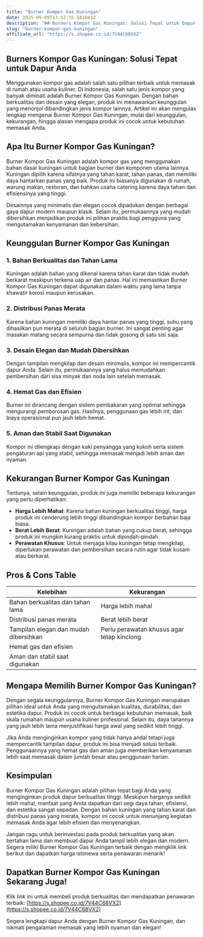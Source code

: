 ```yaml
---
title: "Burner Kompor Gas Kuningan"
date: 2025-09-09T13:52:55.581043Z
description: "## Burners Kompor Gas Kuningan: Solusi Tepat untuk Dapur Anda..."
slug: "burner-kompor-gas-kuningan"
affiliate_url: "https://s.shopee.co.id/7V44C68VX2"
---
```

## Burners Kompor Gas Kuningan: Solusi Tepat untuk Dapur Anda

Menggunakan kompor gas adalah salah satu pilihan terbaik untuk memasak di rumah atau usaha kuliner. Di Indonesia, salah satu jenis kompor yang banyak diminati adalah Burner Kompor Gas Kuningan. Dengan bahan berkualitas dan desain yang elegan, produk ini menawarkan keunggulan yang menonjol dibandingkan jenis kompor lainnya. Artikel ini akan mengulas lengkap mengenai Burner Kompor Gas Kuningan, mulai dari keunggulan, kekurangan, hingga alasan mengapa produk ini cocok untuk kebutuhan memasak Anda.

## Apa Itu Burner Kompor Gas Kuningan?

Burner Kompor Gas Kuningan adalah kompor gas yang menggunakan bahan dasar kuningan untuk bagian burner dan komponen utama lainnya. Kuningan dipilih karena sifatnya yang tahan karat, tahan panas, dan memiliki daya hantarkan panas yang baik. Produk ini biasanya digunakan di rumah, warung makan, restoran, dan bahkan usaha catering karena daya tahan dan efisiensinya yang tinggi.

Desainnya yang minimalis dan elegan cocok dipadukan dengan berbagai gaya dapur modern maupun klasik. Selain itu, permukaannya yang mudah dibersihkan menjadikan produk ini pilihan praktis bagi pengguna yang mengutamakan kenyamanan dan kebersihan.

## Keunggulan Burner Kompor Gas Kuningan

### 1. Bahan Berkualitas dan Tahan Lama

Kuningan adalah bahan yang dikenal karena tahan karat dan tidak mudah berkarat meskipun terkena uap air dan panas. Hal ini memastikan Burner Kompor Gas Kuningan dapat digunakan dalam waktu yang lama tanpa khawatir korosi maupun kerusakan.

### 2. Distribusi Panas Merata

Karena bahan kuningan memiliki daya hantar panas yang tinggi, suhu yang dihasilkan pun merata di seluruh bagian burner. Ini sangat penting agar masakan matang secara sempurna dan tidak gosong di satu sisi saja.

### 3. Desain Elegan dan Mudah Dibersihkan

Dengan tampilan mengkilap dan desain minimalis, kompor ini mempercantik dapur Anda. Selain itu, permukaannya yang halus memudahkan pembersihan dari sisa minyak dan noda lain setelah memasak.

### 4. Hemat Gas dan Efisien

Burner ini dirancang dengan sistem pembakaran yang optimal sehingga mengurangi pemborosan gas. Hasilnya, penggunaan gas lebih irit, dan biaya operasional pun jauh lebih hemat.

### 5. Aman dan Stabil Saat Digunakan

Kompor ini dilengkapi dengan kaki penyangga yang kokoh serta sistem pengaturan api yang stabil, sehingga memasak menjadi lebih aman dan nyaman.

## Kekurangan Burner Kompor Gas Kuningan

Tentunya, selain keunggulan, produk ini juga memiliki beberapa kekurangan yang perlu diperhatikan:

- **Harga Lebih Mahal**: Karena bahan kuningan berkualitas tinggi, harga produk ini cenderung lebih tinggi dibandingkan kompor berbahan baja biasa.
- **Berat Lebih Berat**: Kuningan adalah bahan yang cukup berat, sehingga produk ini mungkin kurang praktis untuk dipindah-pindah.
- **Perawatan Khusus**: Untuk menjaga kilau kuningan tetap mengkilap, diperlukan perawatan dan pembersihan secara rutin agar tidak kusam atau berkarat.

## Pros & Cons Table

| Kelebihan                               | Kekurangan                                    |
|-----------------------------------------|----------------------------------------------|
| Bahan berkualitas dan tahan lama      | Harga lebih mahal                           |
| Distribusi panas merata                | Berat lebih berat                         |
| Tampilan elegan dan mudah dibersihkan| Perlu perawatan khusus agar tetap kinclong|
| Hemat gas dan efisien                  |                                              |
| Aman dan stabil saat digunakan         |                                              |

## Mengapa Memilih Burner Kompor Gas Kuningan?

Dengan segala keunggulannya, Burner Kompor Gas Kuningan merupakan pilihan ideal untuk Anda yang mengutamakan kualitas, durabilitas, dan estetika dapur. Produk ini cocok untuk berbagai kebutuhan memasak, baik skala rumahan maupun usaha kuliner profesional. Selain itu, daya tahannya yang jauh lebih lama menjustifikasi harga awal yang sedikit lebih tinggi.

Jika Anda menginginkan kompor yang tidak hanya andal tetapi juga mempercantik tampilan dapur, produk ini bisa menjadi solusi terbaik. Penggunaannya yang hemat gas dan aman juga memberikan kenyamanan lebih saat memasak dalam jumlah besar atau penggunaan harian.

## Kesimpulan

Burner Kompor Gas Kuningan adalah pilihan tepat bagi Anda yang menginginkan produk dapur berkualitas tinggi. Meskipun harganya sedikit lebih mahal, manfaat yang Anda dapatkan dari segi daya tahan, efisiensi, dan estetika sangat sepadan. Dengan bahan kuningan yang tahan karat dan distribusi panas yang merata, kompor ini cocok untuk menunjang kegiatan memasak Anda agar lebih efisien dan menyenangkan.

Jangan ragu untuk berinvestasi pada produk berkualitas yang akan bertahan lama dan membuat dapur Anda tampil lebih elegan dan modern. Segera miliki Burner Kompor Gas Kuningan terbaik dengan mengklik link berikut dan dapatkan harga istimewa serta penawaran menarik!

## Dapatkan Burner Kompor Gas Kuningan Sekarang Juga!

Klik link ini untuk membeli produk berkualitas dan mendapatkan penawaran terbaik: [https://s.shopee.co.id/7V44C68VX2](https://s.shopee.co.id/7V44C68VX2)

Segera lengkapi dapur Anda dengan Burner Kompor Gas Kuningan, dan nikmati pengalaman memasak yang lebih nyaman dan elegan!